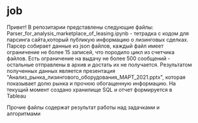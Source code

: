 # job
Привет!
В репозитарии представлены следующие файлы:
Parser_for_analysis_marketplace_of_leasing.ipynb - тетрадка с кодом для парсинга сайта,который публикую информацию о лизинговых сделках. 
Парсер собирает данные из json файлов, каждый файл имеет ограничение не более 15 записей, что породило цикл из счетчика файлов. 
Есть ограничение на выдачу не более 500 сообщений - остальные отправлены в архив и достать их не получается.
Результатом полученных данных является презентация "Анализ_рынка_лизингового_оборудования_МАРТ_2021.pptx", которая показывает 
долю рынка и прочюю обогащенную информацию. На текущий момент создано хранилище SQL и отчет формируется в Tableau

Прочие файлы содержат результат работы над задачками и алгоритмами
